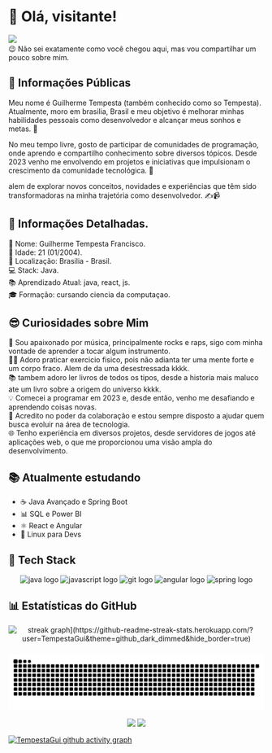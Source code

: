 # 👋 Olá, visitante!
<div aling="center">
<img src="https://media.giphy.com/media/H1dxi6xdh4NGQCZSvz/giphy.gif" width="200"/>
 </div>
😉 Não sei exatamente como você chegou aqui, mas vou compartilhar um pouco sobre mim.

## 🌟 Informações Públicas
Meu nome é Guilherme Tempesta (também conhecido como so Tempesta). Atualmente, moro em brasilia, Brasil e meu objetivo é melhorar minhas habilidades pessoais como desenvolvedor e alcançar meus sonhos e metas. 🚀

No meu tempo livre, gosto de participar de comunidades de programação, onde aprendo e compartilho conhecimento sobre diversos tópicos. Desde 2023 venho me envolvendo em projetos e iniciativas que impulsionam o crescimento da comunidade tecnológica. 🤝

alem de explorar novos conceitos, novidades e experiências que têm sido transformadoras na minha trajetória como desenvolvedor. ✍️📹

## 📝 Informações Detalhadas.  
👤 Nome: Guilherme Tempesta Francisco.  
🎂 Idade: 21 (01/2004).  
📍 Localização: Brasilia - Brasil.  
💻 Stack: Java.  
📚 Aprendizado Atual: java, react, js.  
🎓 Formação: cursando ciencia da computaçao.   

## 😎 Curiosidades sobre Mim
🎸 Sou apaixonado por música, principalmente rocks e raps, sigo com minha vontade de aprender a tocar algum instrumento.  
🏋️‍♂️ Adoro praticar exercicio fisico, pois não adianta ter uma mente forte e um corpo fraco. Alem de da uma desestressada kkkk.   
📚 tambem adoro ler livros de todos os tipos, desde a historia mais maluco ate um livro sobre a origem do universo kkkk.   
💡 Comecei a programar em 2023 e, desde então, venho me desafiando e aprendendo coisas novas.  
🤗 Acredito no poder da colaboração e estou sempre disposto a ajudar quem busca evoluir na área de tecnologia.  
🌐 Tenho experiência em diversos projetos, desde servidores de jogos até aplicações web, o que me proporcionou uma visão ampla do desenvolvimento.  
## 📚 Atualmente estudando
- ☕ Java Avançado e Spring Boot
- 📊 SQL e Power BI
- ⚛️ React e Angular
- 🐧 Linux para Devs

## 🚀 Tech Stack

<div align="center">

  <!-- Java -->
  <img src="https://cdn.jsdelivr.net/gh/devicons/devicon/icons/java/java-original.svg" height="50" alt="java logo" />

  <!-- JavaScript -->
  <img src="https://cdn.jsdelivr.net/gh/devicons/devicon/icons/javascript/javascript-original.svg" height="50" alt="javascript logo" />

  <!-- Git -->
  <img src="https://cdn.jsdelivr.net/gh/devicons/devicon/icons/git/git-original.svg" height="50" alt="git logo" />

  <!-- Angular -->
  <img src="https://cdn.jsdelivr.net/gh/devicons/devicon/icons/angularjs/angularjs-original.svg" height="50" alt="angular logo" />

  <!-- Spring -->
  <img src="https://cdn.jsdelivr.net/gh/devicons/devicon/icons/spring/spring-original.svg" height="50" alt="spring logo" />

</div>


## 📊 Estatísticas do GitHub

<div align="center">
  <img src="https://streak-stats.demolab.com?user=TempestaGui&locale=pt-br&mode=daily&theme=react&hide_border=false&border_radius=5&date_format=M%20j%5B,%20Y%5D&order=3" height="150" alt="streak graph](https://github-readme-streak-stats.herokuapp.com/?user=TempestaGui&theme=github_dark_dimmed&hide_border=true)" />
</div>

###

![Snake animation](https://github.com/TempestaGui/TempestaGui/blob/output/github-contribution-grid-snake.svg)

<div align="center">
  <img height="180em" src="https://github-readme-stats.vercel.app/api?username=TempestaGui&show_icons=true&theme=react&hide_border=false&include_all_commits=true&count_private=true"/>
  <img height="180em" src="https://github-readme-stats.vercel.app/api/top-langs/?username=TempestaGui&layout=compact&langs_count=7&theme=react"/>
</div>


[![TempestaGui github activity graph](https://github-readme-activity-graph.vercel.app/graph?username=TempestaGui&theme=react)](https://github.com/TempestaGui)

###



